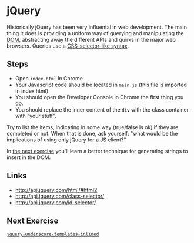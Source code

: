 # jQuery

Historically jQuery has been very influental in web development. The main thing
it does is providing a uniform way of querying and manipulating the [DOM](
https://en.wikipedia.org/wiki/Document_Object_Model), abstracting away the
different APIs and quirks in the major web browsers. Queries use a
[CSS-selector-like syntax](https://api.jquery.com/category/selectors/).

## Steps

* Open `index.html` in Chrome
* Your Javascript code should be located in `main.js` (this file is imported in
  index.html)
* You should open the Developer Console in Chrome the first thing you do.
* You should replace the inner content of the `div` with the class container with
  "your stuff".

Try to list the items, indicating in some way (true/false is ok) if they are completed or not.
When that is done, ask yourself: "what would be the implications of using only jQuery for a JS client?"

In [the next exercise](../jquery-underscore-templates-inlined) you'll learn a better technique for generating strings to insert in the DOM.

## Links

* http://api.jquery.com/html/#html2
* http://api.jquery.com/class-selector/
* http://api.jquery.com/id-selector/

## Next Exercise

[`jquery-underscore-templates-inlined`](jquery-underscore-templates-inlined)
